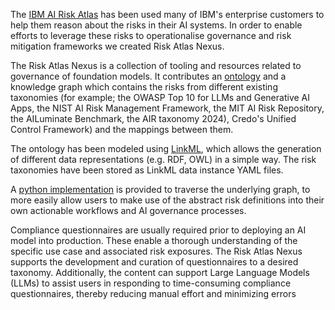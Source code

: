 The [IBM AI Risk Atlas](IBM_AI_Risk_Atlas.md) has been used many of IBM's enterprise customers to help them reason about the risks
in their AI systems. In order to enable efforts to leverage these risks to operationalise governance and
risk mitigation frameworks we created Risk Atlas Nexus.

The Risk Atlas Nexus is a collection of tooling and resources related to governance of foundation models. It contributes an [ontology](../ontology/index.md) and a knowledge graph which contains the risks from different existing taxonomies (for example; the OWASP Top 10 for LLMs and Generative AI Apps, the NIST AI Risk Management Framework, the MIT AI Risk Repository, the AILuminate Benchmark, the AIR taxonomy 2024), Credo's Unified Control Framework) and the mappings between them.

The ontology has been modeled using [LinkML](https://linkml.io/linkml/index.html), which allows the generation of different data representations (e.g. RDF, OWL) in a simple way. The risk taxonomies have been stored as LinkML data instance YAML files.

A [python implementation](../reference/index.md) is provided to traverse the underlying graph, to more easily allow users to make use of the abstract risk definitions into their own actionable workflows and AI governance processes.

Compliance questionnaires are usually required prior to deploying an AI model into production. These enable a thorough understanding of the specific use case and associated risk exposures. The Risk Atlas Nexus supports the development and curation of questionnaires to a desired taxonomy. Additionally, the content can support Large Language Models (LLMs) to assist users in responding to time-consuming compliance questionnaires, thereby reducing manual effort and
minimizing errors
